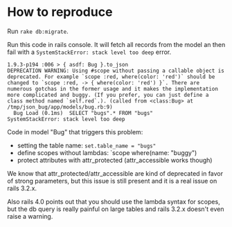 How to reproduce
================
                                                                                                                                       
Run `rake db:migrate`.
                                                                                                                                       
Run this code in rails console. It will fetch all records from the model an then fail with a `SystemStackError: stack level too deep` error.

```
1.9.3-p194 :006 > { asdf: Bug }.to_json
DEPRECATION WARNING: Using #scope without passing a callable object is deprecated. For example `scope :red, where(color: 'red')` should be changed to `scope :red, -> { where(color: 'red') }`. There are numerous gotchas in the former usage and it makes the implementation more complicated and buggy. (If you prefer, you can just define a class method named `self.red`.). (called from <class:Bug> at /tmp/json_bug/app/models/bug.rb:9)
  Bug Load (0.1ms)  SELECT "bugs".* FROM "bugs"
SystemStackError: stack level too deep

```

Code in model "Bug" that triggers this problem:

* setting the table name: `set.table_name = "bugs"`
* define scopes without lambdas: `scope where(name: "buggy")
* protect attributes with attr_protected (attr_accessible works though)


We know that attr_protected/attr_accessible are kind of deprecated in favor of strong parameters, but this issue is still present and it is a real issue on rails 3.2.x.

Also rails 4.0 points out that you should use the lambda syntax for scopes, but the db query is really painful on large tables and rails 3.2.x doesn't even raise a warning.

